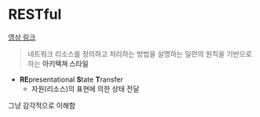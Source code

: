 # RESTful

[영상 링크](https://youtu.be/NODVCBmyaXs)

> 네트워크 리소스를 정의하고 처리하는 방법을 설명하는 일련의 원칙을 기반으로 하는 **아키텍쳐 스타일**

- **RE**presentational **S**tate **T**ransfer
  - 자원(리소스)의 표현에 의한 상태 전달

그냥 감각적으로 이해함